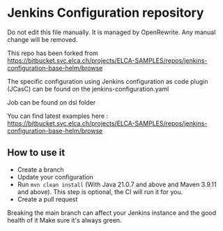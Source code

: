 # Jenkins Configuration repository

Do not edit this file manually. It is managed by OpenRewrite. Any manual change will be removed.

This repo has been forked from https://bitbucket.svc.elca.ch/projects/ELCA-SAMPLES/repos/jenkins-configuration-base-helm/browse

The specific configuration using Jenkins configuration as code plugin (JCasC) can be found on the jenkins-configuration.yaml

Job can be found on dsl folder

You can find latest examples here : https://bitbucket.svc.elca.ch/projects/ELCA-SAMPLES/repos/jenkins-configuration-base-helm/browse

## How to use it

- Create a branch
- Update your configuration
- Run `mvn clean install` (With Java 21.0.7 and above and Maven 3.9.11 and above). This step is optional, the CI will run it for you.
- Create a pull request

Breaking the main branch can affect your Jenkins instance and the good health of it Make sure it's always green.
